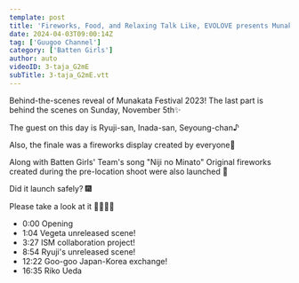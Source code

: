 ```yaml
---
template: post
title: 'Fireworks, Food, and Relaxing Talk Like, EVOLOVE presents Munakata Festival 2023 Behind-the-Scenes Part 2'
date: 2024-04-03T09:00:14Z
tag: ['Guugoo Channel']
category: ['Batten Girls']
author: auto 
videoID: 3-taja_G2mE
subTitle: 3-taja_G2mE.vtt
---
```

Behind-the-scenes reveal of Munakata Festival 2023!
The last part is behind the scenes on Sunday, November 5th✨

The guest on this day is
Ryuji-san, Inada-san, Seyoung-chan♪

Also, the finale was a fireworks display created by everyone🎇

Along with Batten Girls' Team's song "Niji no Minato"
Original fireworks created during the pre-location shoot were also launched 🌟

Did it launch safely? 🎆

Please take a look at it 🙋‍♂️🙋‍♀️


- 0:00 Opening
- 1:04 Vegeta unreleased scene!
- 3:27 ISM collaboration project!
- 8:54 Ryuji's unreleased scene!
- 12:22 Goo-goo Japan-Korea exchange!
- 16:35 Riko Ueda